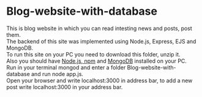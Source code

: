 # Blog-website-with-database
This is blog website in which you can read intesting news and posts, post them.\
The backend of this site was implemented using Node.js, Express, EJS and MongoDB.\
To run this site on your PC you need to download this folder, unzip it.\
Also you should have  [Node.js, npm](https://phoenixnap.com/kb/install-node-js-npm-on-windows)  and [MongoDB](https://medium.com/@LondonAppBrewery/how-to-download-install-mongodb-on-windows-4ee4b3493514)  installed on your PC.\
Run in your terminal mongod and enter a folder Blog-website-with-database and run  node app.js.\
Open your browser and write localhost:3000 in address bar, to add a new post write localhost:3000 in your address bar.
